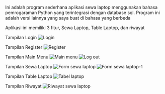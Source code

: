 Ini adalah program sederhana aplikasi sewa laptop menggunakan bahasa pemrogaraman Python yang terintegrasi dengan database sql. Program ini adalah versi lainnya yang saya buat di bahasa yang berbeda

Aplikasi ini memiliki 3 fitur, Sewa Laptop, Table Laptop, dan riwayat

Tampilan Login
![Login](https://github.com/myfarism/Project/assets/143385061/21637dfb-5931-4b38-a981-36877259061a)

Tampilan Register
![Register](https://github.com/myfarism/Project/assets/143385061/d08b5475-7347-4785-b0f3-a1bdb11d9ff1)

Tampilan Main Menu
![Main menu](https://github.com/myfarism/Project/assets/143385061/5f3ec4e0-47b1-442b-bb79-7465ab5af836)
![Log out](https://github.com/myfarism/Project/assets/143385061/914c29f3-03a1-4d68-89b5-b7e2df3e4c1b)

Tampilan Sewa Laptop
![Form sewa laptop](https://github.com/myfarism/Project/assets/143385061/98bded2c-188c-473c-8667-49ac1fe99978)
![Form sewa laptop-1](https://github.com/myfarism/Project/assets/143385061/5d3c3118-5fc4-4b4a-be08-a1641a13e3ea)

Tampilan Table Laptop
![Tabel laptop](https://github.com/myfarism/Project/assets/143385061/a78e8f46-c450-4a27-8377-0f64c791c2b4)

Tampilan Riwayat
![Riwayat sewa laptop](https://github.com/myfarism/Project/assets/143385061/5ab5c4f4-1d61-43dd-9e9d-52708a109884)

